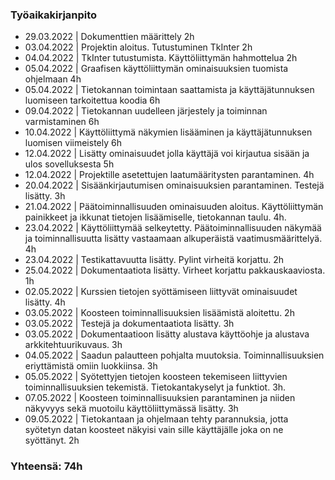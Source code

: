 ### Työaikakirjanpito

- 29.03.2022 | Dokumenttien määrittely 2h
- 03.04.2022 | Projektin aloitus. Tutustuminen TkInter 2h
- 04.04.2022 | TkInter tutustumista. Käyttöliittymän hahmottelua 2h
- 05.04.2022 | Graafisen käyttöliittymän ominaisuuksien tuomista ohjelmaan 4h
- 05.04.2022 | Tietokannan toimintaan saattamista ja käyttäjätunnuksen luomiseen tarkoitettua koodia 6h
- 09.04.2022 | Tietokannan uudelleen järjestely ja toiminnan varmistaminen 6h
- 10.04.2022 | Käyttöliittymä näkymien lisääminen ja käyttäjätunnuksen luomisen viimeistely 6h
- 12.04.2022 | Lisätty ominaisuudet jolla käyttäjä voi kirjautua sisään ja ulos sovelluksesta 5h
- 12.04.2022 | Projektille asetettujen laatumääritysten parantaminen. 4h
- 20.04.2022 | Sisäänkirjautumisen ominaisuuksien parantaminen. Testejä lisätty. 3h
- 21.04.2022 | Päätoiminnallisuuden ominaisuuden aloitus. Käyttöliittymän painikkeet ja ikkunat tietojen lisäämiselle, tietokannan taulu. 4h.
- 23.04.2022 | Käyttöliittymää selkeytetty. Päätoiminnallisuuden näkymää ja toiminnallisuutta lisätty vastaamaan alkuperäistä vaatimusmäärittelyä. 4h
- 23.04.2022 | Testikattavuutta lisätty. Pylint virheitä korjattu. 2h
- 25.04.2022 | Dokumentaatiota lisätty. Virheet korjattu pakkauskaaviosta. 1h
- 02.05.2022 | Kurssien tietojen syöttämiseen liittyvät ominaisuudet lisätty. 4h
- 03.05.2022 | Koosteen toiminnallisuuksien lisäämistä aloitettu. 2h
- 03.05.2022 | Testejä ja dokumentaatiota lisätty. 3h
- 03.05.2022 | Dokumentaatioon lisätty alustava käyttöohje ja alustava arkkitehtuurikuvaus. 3h
- 04.05.2022 | Saadun palautteen pohjalta muutoksia. Toiminnallisuuksien eriyttämistä omiin luokkiinsa. 3h
- 05.05.2022 | Syötettyjen tietojen koosteen tekemiseen liittyvien toiminnallisuuksien tekemistä. Tietokantakyselyt ja funktiot. 3h.
- 07.05.2022 | Koosteen toiminnallisuuksien parantaminen ja niiden näkyvyys sekä muotoilu käyttöliittymässä lisätty. 3h
- 09.05.2022 | Tietokantaan ja ohjelmaan tehty parannuksia, jotta syötetyn datan koosteet näkyisi vain sille käyttäjälle joka on ne syöttänyt. 2h
### Yhteensä: 74h
